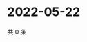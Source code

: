 # 2022-05-22

共 0 条

<!-- BEGIN WEIBO -->
<!-- 最后更新时间 Sun May 22 2022 16:19:00 GMT+0800 (China Standard Time) -->

<!-- END WEIBO -->
